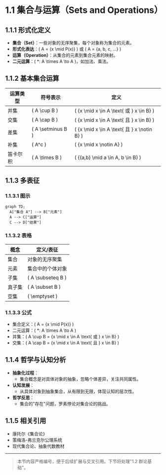 # 1.1 集合与运算（Sets and Operations）

## 1.1.1 形式化定义

- **集合（Set）**：一些对象的无序聚集，每个对象称为集合的元素。
- **形式化表达**：\( A = \{x \mid P(x)\} \) 或 \( A = \{a, b, c, ...\} \)
- **运算（Operation）**：从集合的元素到集合元素的映射。
- **二元运算**：\( *: A \times A \to A \)，如加法、乘法。

## 1.1.2 基本集合运算

| 运算类型   | 符号表示           | 定义                                    |
|------------|-------------------|----------------------------------------|
| 并集       | \( A \cup B \)    | \( \{x \mid x \in A \text{ 或 } x \in B\} \) |
| 交集       | \( A \cap B \)    | \( \{x \mid x \in A \text{ 且 } x \in B\} \) |
| 差集       | \( A \setminus B \) | \( \{x \mid x \in A \text{ 且 } x \notin B\} \) |
| 补集       | \( A^c \)         | \( \{x \mid x \notin A\} \)            |
| 笛卡尔积   | \( A \times B \)  | \( \{(a,b) \mid a \in A, b \in B\} \)  |

## 1.1.3 多表征

### 1.1.3.1 图示

```mermaid
graph TD;
  A["集合 A"] --> B["元素"]
  A --> C["运算"]
  C --> D["结果"]
```

### 1.1.3.2 表格

| 概念       | 定义/表征                      |
|------------|-------------------------------|
| 集合       | 对象的无序聚集                 |
| 元素       | 集合中的个体对象               |
| 子集       | \( A \subseteq B \)           |
| 真子集     | \( A \subset B \)             |
| 空集       | \( \emptyset \)               |

### 1.1.3.3 公式

- 集合定义：\( A = \{x \mid P(x)\} \)
- 二元运算：\( *: A \times A \to A \)
- 并集：\( A \cup B = \{x \mid x \in A \text{ 或 } x \in B\} \)
- 交集：\( A \cap B = \{x \mid x \in A \text{ 且 } x \in B\} \)

## 1.1.4 哲学与认知分析

- **抽象化过程**：
  - 集合概念是对具体对象的抽象，忽略个体差异，关注共同属性。
- **认知发展**：
  - 从具体对象到抽象集合，从有限到无限，体现认知的层次性。
- **哲学反思**：
  - 集合的"存在"问题，罗素悖论对集合论的挑战。

## 1.1.5 相关引用

- 康托尔《集合论》
- 策梅洛-弗兰克尔公理系统
- 现代集合论、抽象代数教材

---

> 本节内容严格编号，便于后续扩展与交叉引用。下节将处理"1.2 群论基础"。
